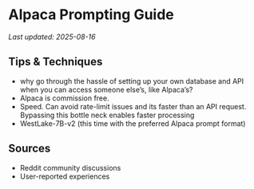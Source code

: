 # Alpaca Prompting Guide

*Last updated: 2025-08-16*

## Tips & Techniques

- why go through the hassle of setting up your own database and API when you can access someone else’s, like Alpaca’s?
- Alpaca is commission free.
- Speed. Can avoid rate-limit issues and its faster than an API request. Bypassing this bottle neck enables faster processing
- WestLake-7B-v2 (this time with the preferred Alpaca prompt format)

## Sources

- Reddit community discussions
- User-reported experiences
